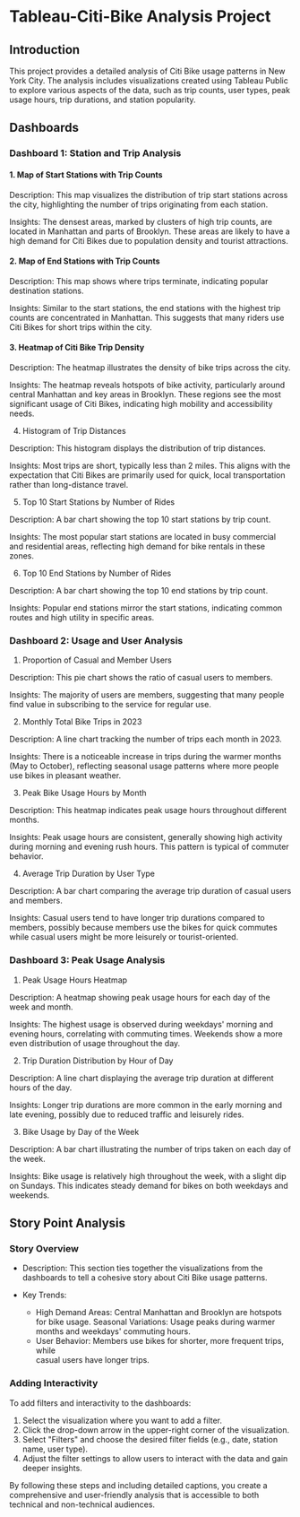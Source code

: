 # Tableau-Citi-Bike Analysis Project

## Introduction

This project provides a detailed analysis of Citi Bike usage patterns in New York City. The analysis includes visualizations created using Tableau Public to explore various aspects of the data, such as trip counts, user types, peak usage hours, trip durations, and station popularity.

## Dashboards

### Dashboard 1: Station and Trip Analysis

#### 1. Map of Start Stations with Trip Counts

Description: This map visualizes the distribution of trip start stations across the city, highlighting the number of trips originating from each station.

Insights: The densest areas, marked by clusters of high trip counts, are located in Manhattan and parts of Brooklyn. These areas are likely to have a high demand for Citi Bikes due to population density and tourist attractions.

#### 2. Map of End Stations with Trip Counts

Description: This map shows where trips terminate, indicating popular destination stations.

Insights: Similar to the start stations, the end stations with the highest trip counts are concentrated in Manhattan. This suggests that many riders use Citi Bikes for short trips within the city.

#### 3. Heatmap of Citi Bike Trip Density

Description: The heatmap illustrates the density of bike trips across the city.

Insights: The heatmap reveals hotspots of bike activity, particularly around central Manhattan and key areas in Brooklyn. These regions see the most significant usage of Citi Bikes, indicating high mobility and accessibility needs.

4. Histogram of Trip Distances

Description: This histogram displays the distribution of trip distances.

Insights: Most trips are short, typically less than 2 miles. This aligns with the expectation that Citi Bikes are primarily used for quick, local transportation rather than long-distance travel.

5. Top 10 Start Stations by Number of Rides

Description: A bar chart showing the top 10 start stations by trip count.

Insights: The most popular start stations are located in busy commercial and residential areas, reflecting high demand for bike rentals in these zones.

6. Top 10 End Stations by Number of Rides

Description: A bar chart showing the top 10 end stations by trip count.

Insights: Popular end stations mirror the start stations, indicating common routes and high utility in specific areas.

### Dashboard 2: Usage and User Analysis

1. Proportion of Casual and Member Users

Description: This pie chart shows the ratio of casual users to members.

Insights: The majority of users are members, suggesting that many people find value in subscribing to the service for regular use.

2. Monthly Total Bike Trips in 2023

Description: A line chart tracking the number of trips each month in 2023.

Insights: There is a noticeable increase in trips during the warmer months (May to October), reflecting seasonal usage patterns where more people use bikes in pleasant weather.

3. Peak Bike Usage Hours by Month

Description: This heatmap indicates peak usage hours throughout different months.

Insights: Peak usage hours are consistent, generally showing high activity during morning and evening rush hours. This pattern is typical of commuter behavior.

4. Average Trip Duration by User Type

Description: A bar chart comparing the average trip duration of casual users and members.

Insights: Casual users tend to have longer trip durations compared to members, possibly because members use the bikes for quick commutes while casual users might be more leisurely or tourist-oriented.

### Dashboard 3: Peak Usage Analysis

1. Peak Usage Hours Heatmap

Description: A heatmap showing peak usage hours for each day of the week and month.

Insights: The highest usage is observed during weekdays' morning and evening hours, correlating with commuting times. Weekends show a more even distribution of usage throughout the day.

2. Trip Duration Distribution by Hour of Day

Description: A line chart displaying the average trip duration at different hours of the day.

Insights: Longer trip durations are more common in the early morning and late evening, possibly due to reduced traffic and leisurely rides.

3. Bike Usage by Day of the Week

Description: A bar chart illustrating the number of trips taken on each day of the week.

Insights: Bike usage is relatively high throughout the week, with a slight dip on Sundays. This indicates steady demand for bikes on both weekdays and weekends.

## Story Point Analysis

### Story Overview

- Description: This section ties together the visualizations from the dashboards to tell a cohesive story about Citi Bike usage patterns.

- Key Trends:
  
  - High Demand Areas: Central Manhattan and Brooklyn are hotspots for bike usage.
    Seasonal Variations: Usage peaks during warmer months and weekdays' commuting      hours.
  - User Behavior: Members use bikes for shorter, more frequent trips, while       
    casual users have longer trips.

### Adding Interactivity

To add filters and interactivity to the dashboards:

1. Select the visualization where you want to add a filter.
2. Click the drop-down arrow in the upper-right corner of the visualization.
3. Select "Filters" and choose the desired filter fields (e.g., date, station name, user type).
4. Adjust the filter settings to allow users to interact with the data and gain deeper insights.

By following these steps and including detailed captions, you create a comprehensive and user-friendly analysis that is accessible to both technical and non-technical audiences.

